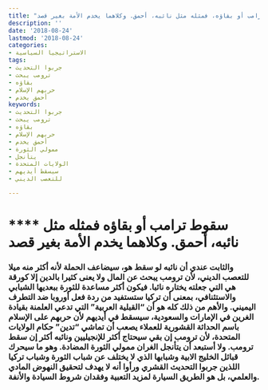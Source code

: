 ```yaml
---
title: "سقوط ترامب أو بقاؤه، فمثله مثل نائبه، أحمق. وكلاهما يخدم الأمة بغير قصد"
description: ''
date: '2018-08-24'
lastmod: '2018-08-24'
categories:
- الاستراتيجيا السياسية
tags:
- جربوا التحديث
- ترومب يبحث
- بقاؤه
- حربهم الإسلام
- أحمق يخدم
keywords:
- جربوا التحديث
- ترومب يبحث
- بقاؤه
- حربهم الإسلام
- أحمق يخدم
- ممولي الثورة
- يتأنجل
- الولايات المتحدة
- سيسقط أيديهم
- للتعصب الديني

---
```

# **** **سقوط ترامب أو بقاؤه فمثله مثل نائبه، أحمق. وكلاهما يخدم الأمة بغير قصد**

### والثابت عندي أن نائبه لو سقط هو، سيضاعف الحملة لأنه أكثر منه ميلا للتعصب الديني، لأن ترومب يبحث عن المال ولا يعنى كثيرا بالدين إلا كورقة هي التي جعلته يختاره نائبا. فيكون أكثر مساعدة للثورة ببعديها الشبابي والاستئنافي، بمعنى أن تركيا ستستفيد من ردة فعل أوروبا ضد التطرف اليميني. والأهم من ذلك كله هو أن “القبلية العربية” التي تدعي العلمنة بقيادة الغرين في الإمارات والسعودية، سيسقط في أيديهم لأن حربهم على الإسلام باسم الحداثة القشورية للعملاء يصعب أن تماشي “تدين” حكام الولايات المتحدة، لأن ترومب إن بقي سيحتاج أكثر للإنجيليين ونائبه أكثر إن سقط ترومب. ولا أستبعد أن يتأنجل الغران ممولي الثورة المضادة. وهو ما سيحرك قبائل الخليج الابية وشبابها الذي لا يختلف عن شباب الثورة وشباب تركيا اللذين جربوا التحديث القشري ورأوا أنه لا يهدف لتحقيق النهوض المادي والعلمي، بل هو الطريق السيارة لمزيد التعبية وفقدان شروط السيادة والأنفة.

###
